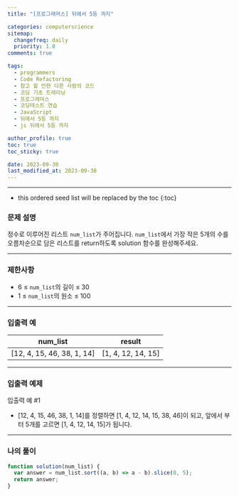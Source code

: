 ```yaml
---
title: "[프로그래머스] 뒤에서 5등 까지"

categories: computerscience
sitemap:
  changefreq: daily
  priority: 1.0
comments: true

tags:
  - programmers
  - Code Refactoring
  - 참고 할 만한 다른 사람의 코드
  - 코딩 기초 트레이닝
  - 프로그래머스
  - 코딩테스트 연습
  - JavaScript
  - 뒤에서 5등 까지
  - js 뒤에서 5등 까지

author_profile: true
toc: true
toc_sticky: true

date: 2023-09-30
last_modified_at: 2023-09-30
---
```


---

<!-- prettier-ignore -->
* this ordered seed list will be replaced by the toc 
{:toc}

### 문제 설명

정수로 이루어진 리스트 `num_list`가 주어집니다. `num_list`에서 가장 작은 5개의 수를 오름차순으로 담은 리스트를 return하도록 solution 함수를 완성해주세요.

---

### 제한사항

- 6 ≤ `num_list`의 길이 ≤ 30
- 1 ≤ `num_list`의 원소 ≤ 100

---

### 입출력 예

| num_list                   | result             |
| -------------------------- | ------------------ |
| [12, 4, 15, 46, 38, 1, 14] | [1, 4, 12, 14, 15] |

---

### 입출력 예제

입출력 예 #1

- [12, 4, 15, 46, 38, 1, 14]를 정렬하면 [1, 4, 12, 14, 15, 38, 46]이 되고, 앞에서 부터 5개를 고르면 [1, 4, 12, 14, 15]가 됩니다.

---

### 나의 풀이

```jsx
function solution(num_list) {
  var answer = num_list.sort((a, b) => a - b).slice(0, 5);
  return answer;
}
```
